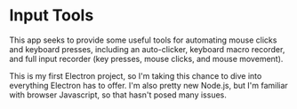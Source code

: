 
# Input Tools

This app seeks to provide some useful tools for automating mouse clicks and keyboard presses, including an auto-clicker, keyboard macro recorder, and full input recorder (key presses, mouse clicks, and mouse movement).

This is my first Electron project, so I'm taking this chance to dive into everything Electron has to offer. I'm also pretty new Node.js, but I'm familiar with browser Javascript, so that hasn't posed many issues.